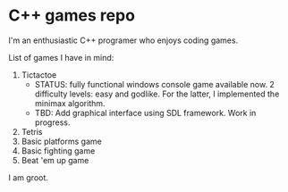 # C++ games repo

I'm an enthusiastic C++ programer who enjoys coding games. 

List of games I have in mind: 
1. Tictactoe
   * STATUS: fully functional windows console game available now. 2 difficulty levels: easy and godlike. For the latter, I implemented the minimax algorithm.
   * TBD: Add graphical interface using SDL framework. Work in progress.
2. Tetris
3. Basic platforms game
4. Basic fighting game
5. Beat 'em up game

I am groot.
